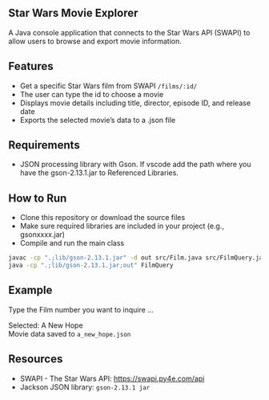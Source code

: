 ## Star Wars Movie Explorer

A Java console application that connects to the Star Wars API (SWAPI) to allow users to browse and export movie information.

## Features

- Get a specific Star Wars film from SWAPI `/films/:id/`
- The user can type the id to choose a movie
- Displays movie details including title, director, episode ID, and release date
- Exports the selected movie’s data to a .json file

## Requirements

- JSON processing library with Gson. If vscode add the path where you have the gson-2.13.1.jar to Referenced Libraries.

## How to Run

- Clone this repository or download the source files
- Make sure required libraries are included in your project (e.g., gsonxxxx.jar)
- Compile and run the main class

```bash
javac -cp ".;lib/gson-2.13.1.jar" -d out src/Film.java src/FilmQuery.java
java -cp ".;lib/gson-2.13.1.jar;out" FilmQuery
```

## Example
Type the Film number you want to inquire
...

Selected: A New Hope  
Movie data saved to `a_new_hope.json`

## Resources
- SWAPI - The Star Wars API: https://swapi.py4e.com/api
- Jackson JSON library: `gson-2.13.1 jar`

